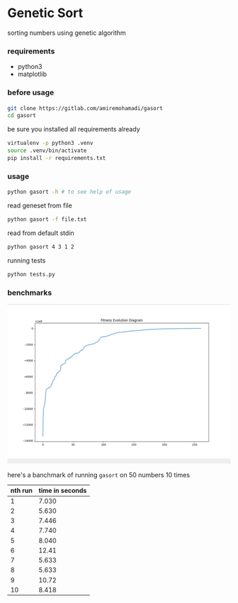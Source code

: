 # Genetic Sort 
sorting numbers using genetic algorithm

### requirements
- python3
- matplotlib

### before usage
```sh
git clone https://gitlab.com/amiremohamadi/gasort
cd gasort
```
be sure you installed all requirements already
```sh
virtualenv -p python3 .venv
source .venv/bin/activate
pip install -r requirements.txt
```

### usage
```sh
python gasort -h # to see help of usage
```

read geneset from file
```sh
python gasort -f file.txt
```

read from default stdin
```sh
python gasort 4 3 1 2
```

running tests
```sh
python tests.py
```

### benchmarks
<p align="center"><img src="fitness_evolution.png" width="580"></p>

here's a banchmark of running `gasort` on 50 numbers 10 times

| nth run     | time in seconds | 
|-------------|-------------|
| 1           | 7.030         |
| 2           | 5.630         |
| 3           | 7.446         |
| 4          | 7.740          |
| 5          | 8.040          |
| 6          | 12.41          |
| 7          | 5.633          |
| 8          | 5.633          |
| 9          | 10.72          |
| 10         | 8.418          |

